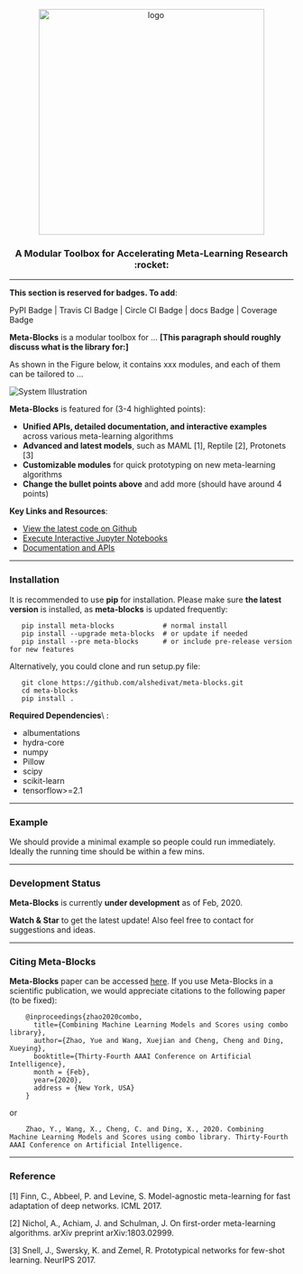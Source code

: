 <p align="center"><img src="https://github.com/alshedivat/meta-blocks/blob/master/docs/figs/meta-blocks-2d.png?raw=true" alt="logo" width="400px" /></p>

<h3 align="center">A Modular Toolbox for Accelerating Meta-Learning Research :rocket:</h3>

----

**This section is reserved for badges. To add**:

PyPI Badge | Travis CI Badge | Circle CI Badge | docs Badge | Coverage Badge


**Meta-Blocks** is a modular toolbox for ...
**[This paragraph should roughly discuss what is the library for:]**

As shown in the Figure below, it contains xxx modules, and each of them can be tailored to ...

 ![System Illustration](https://github.com/alshedivat/meta-blocks/blob/master/docs/figs/system_illustration.png?raw=true)

**Meta-Blocks** is featured for (3-4 highlighted points):

* **Unified APIs, detailed documentation, and interactive examples** across various meta-learning algorithms
* **Advanced and latest models**, such as MAML [1], Reptile [2], Protonets [3]
* **Customizable modules** for quick prototyping on new meta-learning algorithms
* **Change the bullet points above** and add more (should have around 4 points)

**Key Links and Resources**:


* [View the latest code on Github]()
* [Execute Interactive Jupyter Notebooks]()
* [Documentation and APIs]()

---

### Installation


It is recommended to use **pip** for installation. Please make sure
**the latest version** is installed, as **meta-blocks** is updated frequently:


```shell
   pip install meta-blocks            # normal install
   pip install --upgrade meta-blocks  # or update if needed
   pip install --pre meta-blocks      # or include pre-release version for new features
```

Alternatively, you could clone and run setup.py file:

```
   git clone https://github.com/alshedivat/meta-blocks.git
   cd meta-blocks
   pip install .
```

**Required Dependencies**\ :

* albumentations
* hydra-core
* numpy
* Pillow
* scipy
* scikit-learn
* tensorflow>=2.1


---

### Example

We should provide a minimal example so people could run immediately. Ideally the running time should be within a few mins.


----


### Development Status


**Meta-Blocks** is currently **under development** as of Feb, 2020.

**Watch & Star** to get the latest update! Also feel free to contact for suggestions and ideas.

----

### Citing Meta-Blocks

**Meta-Blocks** paper can be accessed [here]().
If you use Meta-Blocks in a scientific publication, we would appreciate citations to the following paper (to be fixed):

```
    @inproceedings{zhao2020combo,
      title={Combining Machine Learning Models and Scores using combo library},
      author={Zhao, Yue and Wang, Xuejian and Cheng, Cheng and Ding, Xueying},
      booktitle={Thirty-Fourth AAAI Conference on Artificial Intelligence},
      month = {Feb},
      year={2020},
      address = {New York, USA}
    }
```

or

```
    Zhao, Y., Wang, X., Cheng, C. and Ding, X., 2020. Combining Machine Learning Models and Scores using combo library. Thirty-Fourth AAAI Conference on Artificial Intelligence.
```

----


### Reference

[1] Finn, C., Abbeel, P. and Levine, S. Model-agnostic meta-learning for fast adaptation of deep networks. ICML 2017.

[2] Nichol, A., Achiam, J. and Schulman, J. On first-order meta-learning algorithms. arXiv preprint arXiv:1803.02999.

[3] Snell, J., Swersky, K. and Zemel, R. Prototypical networks for few-shot learning. NeurIPS 2017.
